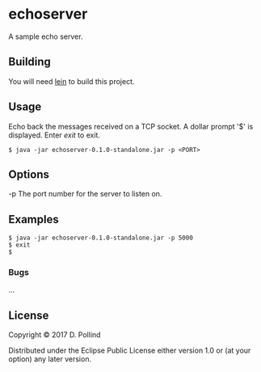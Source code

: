 # echoserver

A sample echo server.

## Building

You will need [lein](https://leiningen.org) to build this project.

## Usage

Echo back the messages received on a TCP socket. A dollar prompt '$'
is displayed. Enter *exit* to exit.

    $ java -jar echoserver-0.1.0-standalone.jar -p <PORT>

## Options

-p <PORT>  The port number for the server to listen on.

## Examples

    $ java -jar echoserver-0.1.0-standalone.jar -p 5000
    $ exit
    $

### Bugs

...

## License

Copyright © 2017 D. Pollind

Distributed under the Eclipse Public License either version 1.0 or (at
your option) any later version.
